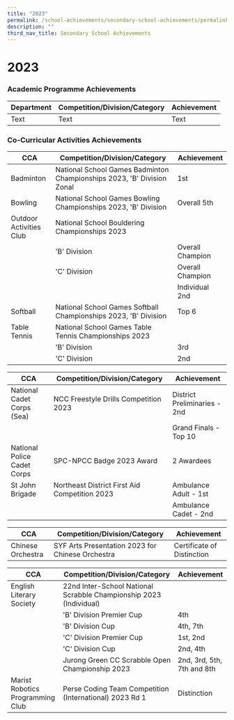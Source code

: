 ```yaml
---
title: "2023"
permalink: /school-achievements/secondary-school-achievements/permalink/
description: ""
third_nav_title: Secondary School Achievements
---
```

# 2023

### Academic Programme Achievements



| Department | Competition/Division/Category | Achievement |
| -------- | -------- | -------- |
| Text     | Text     | Text     |


### Co-Curricular Activities Achievements



| CCA | Competition/Division/Category | Achievement |
| -------- | -------- | -------- |
| Badminton     | National School Games Badminton Championships 2023, 'B' Division Zonal    | 1st     |
| Bowling     | National School Games Bowling Championships 2023, 'B' Division    | Overall 5th     |
| Outdoor Activities Club     | National School Bouldering Championships 2023    |    |
|      | 'B' Division     | Overall Champion     |
|      | 'C' Division     | Overall Champion | 
|      |                        | Individual 2nd     |
| Softball     | National School Games Softball Championships 2023, 'B' Division  | Top 6     |
| Table Tennis     | National School Games Table Tennis Championships 2023  |     |
|      | 'B' Division     | 3rd     |
|      | 'C' Division     | 2nd |



| CCA | Competition/Division/Category | Achievement |
| -------- | -------- | -------- |
| National Cadet Corps (Sea)     | NCC Freestyle Drills Competition 2023   | District Preliminaries - 2nd    |
|      |                        | Grand Finals - Top 10     |
| National Police Cadet Corps     | SPC-NPCC Badge 2023 Award   | 2 Awardees    |
| St John Brigade     | Northeast District First Aid Competition 2023   | Ambulance Adult - 1st   |
|      |   | Ambulance Cadet - 2nd    |

| CCA | Competition/Division/Category | Achievement |
| -------- | -------- | -------- |
| Chinese Orchestra     | SYF Arts Presentation 2023 for Chinese Orchestra   | Certificate of Distinction   |

| CCA | Competition/Division/Category | Achievement |
| -------- | -------- | -------- |
| English Literary Society     | 22nd Inter-School National Scrabble Championship 2023 (Individual)   |    |
|      |'B' Division Premier Cup                        | 4th    |
|      |'B' Division Cup                        | 4th, 7th    |
|      |'C' Division Premier Cup                        | 1st, 2nd   |
|      |'C' Division Cup                        | 2nd, 4th    |
|      |Jurong Green CC Scrabble Open Championship 2023                      | 2nd, 3rd, 5th, 7th and 8th    |
| Marist Robotics Programming Club    | Perse Coding Team Competition (International) 2023 Rd 1   |Distinction |